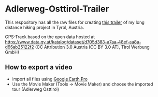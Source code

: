 # Adlerweg-Osttirol-Trailer

This respository has all the raw files for creating [this trailer](https://www.youtube.com/watch?v=bdKuEbkmpxg) of my long distance hiking project in Tyrol, Austria. 

GPS-Track based on the open data hosted at https://www.data.gv.at/katalog/dataset/d705d383-a7aa-48ef-aa8a-d66ab25122f2 (CC Attribution 3.0 Austria (CC BY 3.0 AT), Tirol Werbung GmbH)

## How to export a video
* Import all files using [Google Earth Pro](https://www.google.com/earth/download/gep/agree.html)
* Use the Movie Maker (Tools -> Movie Maker) and choose the imported tour (Adlerweg Osttirol)
